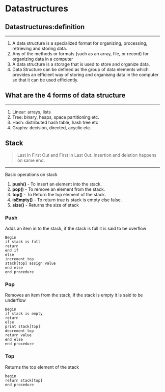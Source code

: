 # Datastructures

## Datastructures:definition
***
1. A data structure is a specialized format for organizing, processing, retrieving and storing data.
2. Any of the methods or formats (such as an array, file, or record) for organizing data in a computer
3. A data structure is a storage that is used to store and organize data.
4. Data Structure can be defined as the group of data elements which provides an efficient way of storing and organising data in the computer so that it can be used efficiently. 

## What are the 4 forms of data structure
***
1. Linear: arrays, lists
2. Tree: binary, heaps, space partitioning etc.
3. Hash: distributed hash table, hash tree etc
4. Graphs: decision, directed, acyclic etc. 


## Stack 

> Last In First Out and First In Last Out.
> Insertion and deletion happens on same end.

***
Basic operations on stack
1. **push()** - To insert an element into the stack.
2. **pop()** - To remove an element from the stack.
3. **top()** - To Return the top element of the stack.
4. **isEmpty()** - To return true is stack is empty else false.
5. **size()** - Returns the size of stack

### Push
Adds an item in to the stack, if the stack is full it is said to be overflow

```
Begin
if stack is full
return 
end if
else
increment top
stack[top] assign value
end else
end procedure
```

### Pop
Removes an item from the stack, if the stack is empty it is said to be underflow

```
Begin
if stack is empty
return
else
print stack[top]
decrement top
return value
end else
end procedure
```
### Top
Returns the top element of the stack
```
begin
return stack[top]
end procedure
```
